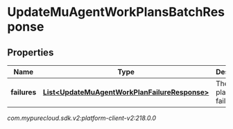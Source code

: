 # UpdateMuAgentWorkPlansBatchResponse


## Properties

| Name | Type | Description | Notes |
| ------------ | ------------- | ------------- | ------------- |
| **failures** | [**List&lt;UpdateMuAgentWorkPlanFailureResponse&gt;**](UpdateMuAgentWorkPlanFailureResponse) | The work plan update failures |  |




_com.mypurecloud.sdk.v2:platform-client-v2:218.0.0_
